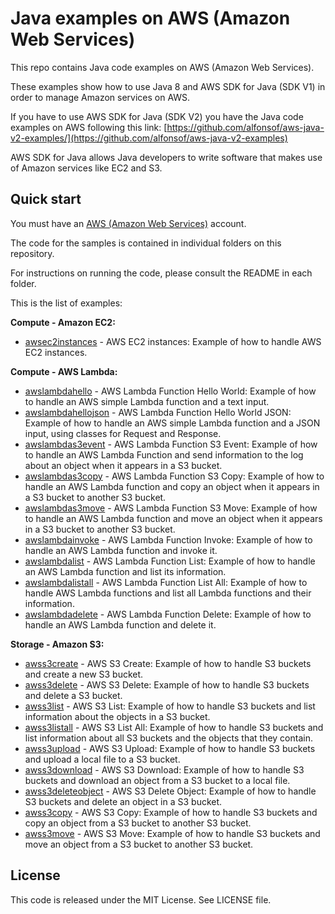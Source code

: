 # Java examples on AWS (Amazon Web Services)

This repo contains Java code examples on AWS (Amazon Web Services).

These examples show how to use Java 8 and AWS SDK for Java (SDK V1) in order to manage Amazon services on AWS.

If you have to use AWS SDK for Java (SDK V2) you have the Java code examples on AWS following this link: [https://github.com/alfonsof/aws-java-v2-examples/](https://github.com/alfonsof/aws-java-v2-examples)

AWS SDK for Java allows Java developers to write software that makes use of Amazon services like EC2 and S3.

## Quick start

You must have an [AWS (Amazon Web Services)](http://aws.amazon.com/) account.

The code for the samples is contained in individual folders on this repository.

For instructions on running the code, please consult the README in each folder.

This is the list of examples:

**Compute - Amazon EC2:**

* [awsec2instances](/awsec2instances) - AWS EC2 instances: Example of how to handle AWS EC2 instances.

**Compute - AWS Lambda:**

* [awslambdahello](/awslambdahello) - AWS Lambda Function Hello World: Example of how to handle an AWS simple Lambda function and a text input.
* [awslambdahellojson](/awslambdahellojson) - AWS Lambda Function Hello World JSON: Example of how to handle an AWS simple Lambda  function and a JSON input, using classes for Request and Response.
* [awslambdas3event](/awslambdas3event) - AWS Lambda Function S3 Event: Example of how to handle an AWS Lambda Function and send information to the log about an object when it appears in a S3 bucket.
* [awslambdas3copy](/awslambdas3copy) - AWS Lambda Function S3 Copy: Example of how to handle an AWS Lambda function and copy an object when it appears in a S3 bucket to another S3 bucket.
* [awslambdas3move](/awslambdas3move) - AWS Lambda Function S3 Move: Example of how to handle an AWS Lambda function and move an object when it appears in a S3 bucket to another S3 bucket.
* [awslambdainvoke](/awslambdainvoke) - AWS Lambda Function Invoke: Example of how to handle an AWS Lambda function and invoke it.
* [awslambdalist](/awslambdalist) - AWS Lambda Function List: Example of how to handle an AWS Lambda function and list its information.
* [awslambdalistall](/awslambdalistall) - AWS Lambda Function List All: Example of how to handle AWS Lambda functions and list all Lambda functions and their information.
* [awslambdadelete](/awslambdadelete) - AWS Lambda Function Delete: Example of how to handle an AWS Lambda function and delete it.

**Storage - Amazon S3:**

* [awss3create](/awss3create) - AWS S3 Create: Example of how to handle S3 buckets and create a new S3 bucket.
* [awss3delete](/awss3delete) - AWS S3 Delete: Example of how to handle S3 buckets and delete a S3 bucket.
* [awss3list](/awss3list) - AWS S3 List: Example of how to handle S3 buckets and list information about the objects in a S3 bucket.
* [awss3listall](/awss3listall) - AWS S3 List All: Example of how to handle S3 buckets and list information about all S3 buckets and the objects that they contain.
* [awss3upload](/awss3upload) - AWS S3 Upload: Example of how to handle S3 buckets and upload a local file to a S3 bucket.
* [awss3download](/awss3download) - AWS S3 Download: Example of how to handle S3 buckets and download an object from a S3 bucket to a local file.
* [awss3deleteobject](/awss3deleteobject) - AWS S3 Delete Object: Example of how to handle S3 buckets and delete an object in a S3 bucket.
* [awss3copy](/awss3copy) - AWS S3 Copy: Example of how to handle S3 buckets and copy an object from a S3 bucket to another S3 bucket.
* [awss3move](/awss3move) - AWS S3 Move: Example of how to handle S3 buckets and move an object from a S3 bucket to another S3 bucket.

## License

This code is released under the MIT License. See LICENSE file.
